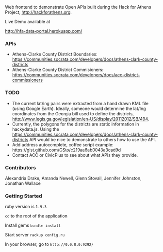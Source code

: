 Web frontend to demonstrate Open APIs built during the Hack for Athens Project,
http://hackforathens.org.

Live Demo available at

http://hfa-data-portal.herokuapp.com/

### APIs

 - Athens-Clarke County District Boundaries: https://communities.socrata.com/developers/docs/athens-clark-county-districts
 - Athens-Clarke County District Commisioners: https://communities.socrata.com/developers/docs/acc-district-commissioners
 
### TODO

 - The current lat/lng pairs were extracted from a hand drawn KML file (using
   Google Earth). Ideally, someone would determine the lat/lng coordinates from
   the Georgia bill used to define the districts, http://www.legis.ga.gov/legislation/en-US/display/20112012/SB/494.
 - Currently, the polygons for the districts are static information in
   hackydata.js. Using the
   https://communities.socrata.com/developers/docs/athens-clark-county-districts
   API would be nice to demonstrate to others how to use the API.
 - Add address autocomplete, coffee script example: https://gist.github.com/GSto/c219aa6ab0043a3cad9d
 - Contact ACC or CivicPlus to see about what APIs they provide.
   
### Contributors

Alexandria Drake, Amanda Newell, Glenn Stovall, Jennifer Johnston, Jonathan Wallace


### Getting Started
ruby version is ```1.9.3```

```cd``` to the root of the application

Install gems
```bundle install```

Start server
```rackup config.ru```

In your browser, go to ```http://0.0.0.0:9292/```
